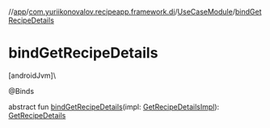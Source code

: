 //[app](../../../index.md)/[com.yuriikonovalov.recipeapp.framework.di](../index.md)/[UseCaseModule](index.md)/[bindGetRecipeDetails](bind-get-recipe-details.md)

# bindGetRecipeDetails

[androidJvm]\

@Binds

abstract fun [bindGetRecipeDetails](bind-get-recipe-details.md)(impl: [GetRecipeDetailsImpl](../../com.yuriikonovalov.recipeapp.application.usecases/-get-recipe-details-impl/index.md)): [GetRecipeDetails](../../com.yuriikonovalov.recipeapp.application.usecases/-get-recipe-details/index.md)

